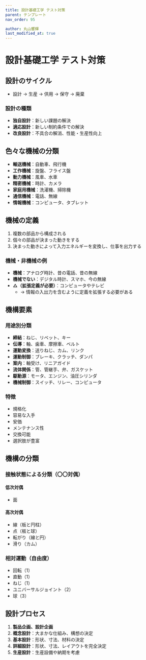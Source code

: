 ```yaml
---
title: 設計基礎工学 テスト対策
parent: テンプレート
nav_order: 95

author: 丸山響輝
last_modified_at: true
---
```


# 設計基礎工学 テスト対策

## 設計のサイクル

- 設計 → 生産 → 供用 → 保守 → 廃棄

### 設計の種類

- **独自設計**：新しい課題の解決  
- **適応設計**：新しい制約条件での解決  
- **改良設計**：不具合の解消、性能・生産性向上

## 色々な機械の分類

- **輸送機械**：自動車、飛行機  
- **工作機械**：旋盤、フライス盤  
- **動力機械**：風車、水車  
- **精密機械**：時計、カメラ  
- **家庭用機械**：洗濯機、掃除機  
- **通信機械**：電話、無線  
- **情報機械**：コンピュータ、タブレット

## 機械の定義

1. 複数の部品から構成される  
2. 個々の部品が決まった動きをする  
3. 決まった動きによって入力エネルギーを変換し、仕事を出力する

### 機械・非機械の例

- **機械**：アナログ時計、昔の電話、昔の無線  
- **機械でない**：デジタル時計、スマホ、今の無線  
- **△（拡張定義が必要）**：コンピュータやテレビ  
  - → 情報の入出力を含むように定義を拡張する必要がある

## 機構要素

### 用途別分類

- **締結**：ねじ、リベット、キー  
- **伝導**：軸、歯車、摩擦車、ベルト  
- **運動変換**：送りねじ、カム、リンク  
- **運動制御**：ブレーキ、クラッチ、ダンパ  
- **案内**：軸受け、リニアガイド  
- **流体関係**：管、管継手、弁、ガスケット  
- **駆動源**：モータ、エンジン、油圧シリンダ  
- **機械制御**：スイッチ、リレー、コンピュータ

### 特徴

- 規格化  
- 容易な入手  
- 安価  
- メンテナンス性  
- 交換可能  
- 選択肢が豊富

## 機構の分類

### 接触状態による分類（〇〇対偶）

#### 低次対偶

- 面

#### 高次対偶

- 線（板と円柱）  
- 点（板と球）  
- 転がり（線と円）  
- 滑り（カム）

### 相対運動（自由度）

- 回転（1）  
- 直動（1）  
- ねじ（1）  
- ユニバーサルジョイント（2）  
- 球（3）

## 設計プロセス

1. **製品企画、設計企画**
2. **概念設計**：大まかな仕組み、構想の決定  
3. **基本設計**：形状、寸法、材料の決定  
4. **詳細設計**：形状、寸法、レイアウトを完全決定  
5. **生産設計**：生産設備や納期を考慮
